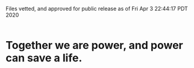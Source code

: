 Files vetted, and approved for public release as of Fri Apr  3 22:44:17 PDT 2020<br><br><h1>Together we are power, and power can save a life.</h1>
